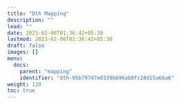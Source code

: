 ```yaml
---
title: "Dth Mapping"
description: ""
lead: ""
date: 2023-02-06T01:36:42+05:30
lastmod: 2023-02-06T01:36:42+05:30
draft: false
images: []
menu:
  docs:
    parent: "mapping"
    identifier: "dth-95b797d7e0339b696ab0fc28d15a66a6"
weight: 120
toc: true
---
```

